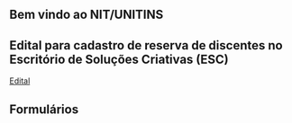 ## Bem vindo ao NIT/UNITINS

## Edital para cadastro de reserva de discentes no Escritório de Soluções Criativas (ESC)

[Edital](https://nitunitins.github.io/nit/edital0012019.pdf)

## Formulários
